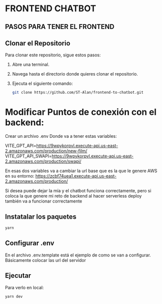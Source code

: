 # FRONTEND CHATBOT

## PASOS PARA TENER EL FRONTEND

## Clonar el Repositorio

Para clonar este repositorio, sigue estos pasos:

1. Abre una terminal.
2. Navega hasta el directorio donde quieres clonar el repositorio.
3. Ejecuta el siguiente comando:

   ```bash
   git clone https://github.com/ST-Alan/frontend-to-chatbot.git
   ```

# Modificar Puntos de conexión con el backend:

Crear un archivo .env
Donde va a tener estas variables:

VITE_GPT_API=https://9wpykorpvl.execute-api.us-east-2.amazonaws.com/production/new-film/
VITE_GPT_API_SWAPI=https://9wpykorpvl.execute-api.us-east-2.amazonaws.com/production/swapi/

En esas dos variables va a cambiar la url base que es la que le genere AWS en su entorno: https://zcbf74uea1.execute-api.us-east-2.amazonaws.com/production/

Si desea puede dejar la mía y el chatbot funciona correctamente, pero si coloca la que genere mi reto de backend al hacer serverless deploy también va a funcionar correctamente



## Instatalar los paquetes
   ```bash
   yarn
   ```

## Configurar .env

En el archivo .env.template está el ejemplo de como se van a configurar. Básicamente colocar las url del servidor


## Ejecutar

Para verlo en local:

   ```bash
   yarn dev
   ```

